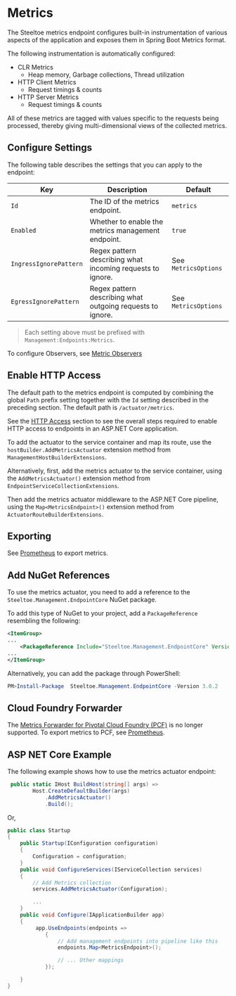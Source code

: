 # Metrics

The Steeltoe metrics endpoint configures built-in instrumentation of various aspects of the application and exposes them in Spring Boot Metrics format.

The following instrumentation is automatically configured:

* CLR Metrics
  * Heap memory, Garbage collections, Thread utilization
* HTTP Client Metrics
  * Request timings & counts
* HTTP Server Metrics
  * Request timings & counts

All of these metrics are tagged with values specific to the requests being processed, thereby giving multi-dimensional views of the collected metrics.

## Configure Settings

The following table describes the settings that you can apply to the endpoint:

| Key | Description | Default |
| --- | --- | --- |
| `Id` | The ID of the metrics endpoint. | `metrics` |
| `Enabled` | Whether to enable the metrics management endpoint. | `true` |
| `IngressIgnorePattern` | Regex pattern describing what incoming requests to ignore. | See `MetricsOptions` |
| `EgressIgnorePattern` | Regex pattern describing what outgoing requests to ignore. | See `MetricsOptions` |

>Each setting above must be prefixed with `Management:Endpoints:Metrics`.

To configure Observers, see [Metric Observers](./metric-observers.md)

## Enable HTTP Access

The default path to the metrics endpoint is computed by combining the global `Path` prefix setting together with the `Id` setting described in the preceding section. The default path is `/actuator/metrics`.

See the [HTTP Access](./using-endpoints.md#http-access) section to see the overall steps required to enable HTTP access to endpoints in an ASP.NET Core application.

To add the actuator to the service container and map its route, use the `hostBuilder.AddMetricsActuator` extension method from `ManagementHostBuilderExtensions`.

Alternatively, first, add the metrics actuator to the service container, using the `AddMetricsActuator()` extension method from `EndpointServiceCollectionExtensions`.

Then add the metrics actuator middleware to the ASP.NET Core pipeline, using the `Map<MetricsEndpoint>()` extension method from `ActuatorRouteBuilderExtensions`.

## Exporting

See [Prometheus](./prometheus.md) to export metrics.

## Add NuGet References

To use the metrics actuator, you need to add a reference to the `Steeltoe.Management.EndpointCore` NuGet package.

To add this type of NuGet to your project, add a `PackageReference` resembling the following:

```xml
<ItemGroup>
...
    <PackageReference Include="Steeltoe.Management.EndpointCore" Version="3.0.2"/>
...
</ItemGroup>
```

Alternatively, you can add the package through PowerShell:

```powershell
PM>Install-Package  Steeltoe.Management.EndpointCore -Version 3.0.2
```

## Cloud Foundry Forwarder

 The [Metrics Forwarder for Pivotal Cloud Foundry (PCF)](https://docs.pivotal.io/metrics-forwarder/) is no longer supported. To export metrics to PCF, see [Prometheus](./prometheus.md).

## ASP NET Core Example

The following example shows how to use the metrics actuator endpoint:

```csharp
 public static IHost BuildHost(string[] args) =>
        Host.CreateDefaultBuilder(args)
            .AddMetricsActuator()
            .Build();
```

Or,

```csharp
public class Startup
{
    public Startup(IConfiguration configuration)
    {
        Configuration = configuration;
    }
    public void ConfigureServices(IServiceCollection services)
    {
        // Add Metrics collection
        services.AddMetricsActuator(Configuration);

        ...
    }
    public void Configure(IApplicationBuilder app)
    {
         app.UseEndpoints(endpoints =>
            {
                // Add management endpoints into pipeline like this
                endpoints.Map<MetricsEndpoint>();

                // ... Other mappings
            });

    }
}
```
